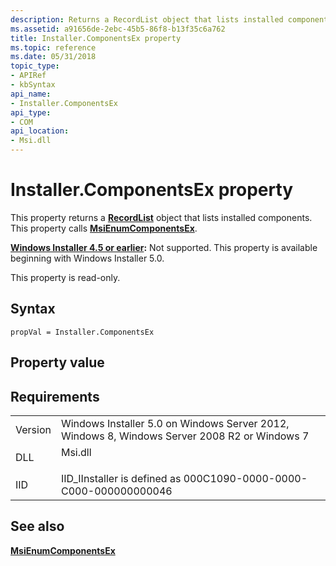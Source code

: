 ```yaml
---
description: Returns a RecordList object that lists installed components.
ms.assetid: a91656de-2ebc-45b5-86f8-b13f35c6a762
title: Installer.ComponentsEx property
ms.topic: reference
ms.date: 05/31/2018
topic_type: 
- APIRef
- kbSyntax
api_name: 
- Installer.ComponentsEx
api_type: 
- COM
api_location: 
- Msi.dll
---
```


# Installer.ComponentsEx property

This property returns a [**RecordList**](recordlist-object.md) object that lists installed components. This property calls [**MsiEnumComponentsEx**](/windows/desktop/api/Msi/nf-msi-msienumcomponentsexa).

**[Windows Installer 4.5 or earlier](not-supported-in-windows-installer-4-5.md):** Not supported. This property is available beginning with Windows Installer 5.0.

This property is read-only.

## Syntax


```JScript
propVal = Installer.ComponentsEx
```



## Property value

## Requirements



|                    |                                                                                                         |
|--------------------|---------------------------------------------------------------------------------------------------------|
| Version<br/> | Windows Installer 5.0 on Windows Server 2012, Windows 8, Windows Server 2008 R2 or Windows 7<br/> |
| DLL<br/>     | <dl> <dt>Msi.dll</dt> </dl>                      |
| IID<br/>     | IID\_IInstaller is defined as 000C1090-0000-0000-C000-000000000046<br/>                           |



## See also

<dl> <dt>

[**MsiEnumComponentsEx**](/windows/desktop/api/Msi/nf-msi-msienumcomponentsexa)
</dt> </dl>

 

 




